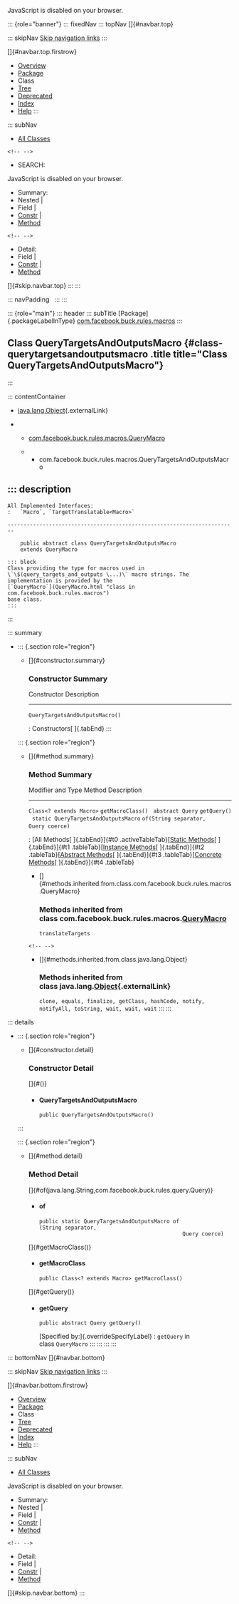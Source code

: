 <div>

JavaScript is disabled on your browser.

</div>

::: {role="banner"}
::: fixedNav
::: topNav
[]{#navbar.top}

::: skipNav
[Skip navigation links](#skip.navbar.top "Skip navigation links")
:::

[]{#navbar.top.firstrow}

-   [Overview](../../../../../index.html)
-   [Package](package-summary.html)
-   Class
-   [Tree](package-tree.html)
-   [Deprecated](../../../../../deprecated-list.html)
-   [Index](../../../../../index-all.html)
-   [Help](../../../../../help-doc.html)
:::

::: subNav
-   [All Classes](../../../../../allclasses.html)

```{=html}
<!-- -->
```
-   SEARCH:

<div>

<div>

JavaScript is disabled on your browser.

</div>

</div>

<div>

-   Summary: 
-   Nested \| 
-   Field \| 
-   [Constr](#constructor.summary) \| 
-   [Method](#method.summary)

```{=html}
<!-- -->
```
-   Detail: 
-   Field \| 
-   [Constr](#constructor.detail) \| 
-   [Method](#method.detail)

</div>

[]{#skip.navbar.top}
:::
:::

::: navPadding
 
:::
:::

::: {role="main"}
::: header
::: subTitle
[Package]{.packageLabelInType} [com.facebook.buck.rules.macros](package-summary.html)
:::

## Class QueryTargetsAndOutputsMacro {#class-querytargetsandoutputsmacro .title title="Class QueryTargetsAndOutputsMacro"}
:::

::: contentContainer
-   [java.lang.Object](http://docs.oracle.com/javase/7/docs/api/java/lang/Object.html?is-external=true "class or interface in java.lang"){.externalLink}

-   -   [com.facebook.buck.rules.macros.QueryMacro](QueryMacro.html "class in com.facebook.buck.rules.macros")

    -   -   com.facebook.buck.rules.macros.QueryTargetsAndOutputsMacro

::: description
-   

    All Implemented Interfaces:
    :   `Macro`, `TargetTranslatable<Macro>`

    ------------------------------------------------------------------------

        public abstract class QueryTargetsAndOutputsMacro
        extends QueryMacro

    ::: block
    Class providing the type for macros used in
    \`\$(query_targets_and_outputs \...)\` macro strings. The
    implementation is provided by the
    [`QueryMacro`](QueryMacro.html "class in com.facebook.buck.rules.macros")
    base class.
    :::
:::

::: summary
-   ::: {.section role="region"}
    -   []{#constructor.summary}

        ### Constructor Summary

          Constructor                       Description
          --------------------------------- -------------
          `QueryTargetsAndOutputsMacro()`    

          : Constructors[ ]{.tabEnd}
    :::

    ::: {.section role="region"}
    -   []{#method.summary}

        ### Method Summary

          Modifier and Type                      Method                                   Description
          -------------------------------------- ---------------------------------------- -------------
          `Class<? extends Macro>`               `getMacroClass()`                         
          `abstract Query`                       `getQuery()`                              
          `static QueryTargetsAndOutputsMacro`   `of​(String separator,   Query coerce)`    

          : [All Methods[ ]{.tabEnd}]{#t0 .activeTableTab}[[Static
          Methods](javascript:show(1);)[ ]{.tabEnd}]{#t1
          .tableTab}[[Instance
          Methods](javascript:show(2);)[ ]{.tabEnd}]{#t2
          .tableTab}[[Abstract
          Methods](javascript:show(4);)[ ]{.tabEnd}]{#t3
          .tableTab}[[Concrete
          Methods](javascript:show(8);)[ ]{.tabEnd}]{#t4 .tableTab}

        -   []{#methods.inherited.from.class.com.facebook.buck.rules.macros.QueryMacro}

            ### Methods inherited from class com.facebook.buck.rules.macros.[QueryMacro](QueryMacro.html "class in com.facebook.buck.rules.macros")

            `translateTargets`

        ```{=html}
        <!-- -->
        ```
        -   []{#methods.inherited.from.class.java.lang.Object}

            ### Methods inherited from class java.lang.[Object](http://docs.oracle.com/javase/7/docs/api/java/lang/Object.html?is-external=true "class or interface in java.lang"){.externalLink}

            `clone, equals, finalize, getClass, hashCode, notify, notifyAll, toString, wait, wait, wait`
    :::
:::

::: details
-   ::: {.section role="region"}
    -   []{#constructor.detail}

        ### Constructor Detail

        []{#<init>()}

        -   #### QueryTargetsAndOutputsMacro

                public QueryTargetsAndOutputsMacro()
    :::

    ::: {.section role="region"}
    -   []{#method.detail}

        ### Method Detail

        []{#of(java.lang.String,com.facebook.buck.rules.query.Query)}

        -   #### of

            ``` methodSignature
            public static QueryTargetsAndOutputsMacro of​(String separator,
                                                         Query coerce)
            ```

        []{#getMacroClass()}

        -   #### getMacroClass

            ``` methodSignature
            public Class<? extends Macro> getMacroClass()
            ```

        []{#getQuery()}

        -   #### getQuery

            ``` methodSignature
            public abstract Query getQuery()
            ```

            [Specified by:]{.overrideSpecifyLabel}
            :   `getQuery` in class `QueryMacro`
    :::
:::
:::
:::

::: bottomNav
[]{#navbar.bottom}

::: skipNav
[Skip navigation links](#skip.navbar.bottom "Skip navigation links")
:::

[]{#navbar.bottom.firstrow}

-   [Overview](../../../../../index.html)
-   [Package](package-summary.html)
-   Class
-   [Tree](package-tree.html)
-   [Deprecated](../../../../../deprecated-list.html)
-   [Index](../../../../../index-all.html)
-   [Help](../../../../../help-doc.html)
:::

::: subNav
-   [All Classes](../../../../../allclasses.html)

<div>

<div>

JavaScript is disabled on your browser.

</div>

</div>

<div>

-   Summary: 
-   Nested \| 
-   Field \| 
-   [Constr](#constructor.summary) \| 
-   [Method](#method.summary)

```{=html}
<!-- -->
```
-   Detail: 
-   Field \| 
-   [Constr](#constructor.detail) \| 
-   [Method](#method.detail)

</div>

[]{#skip.navbar.bottom}
:::

